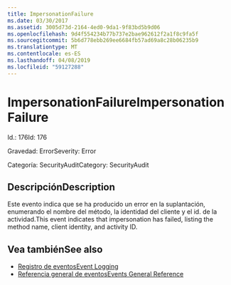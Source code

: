 ```yaml
---
title: ImpersonationFailure
ms.date: 03/30/2017
ms.assetid: 3005d73d-2164-4ed0-9da1-9f83bd5b9d06
ms.openlocfilehash: 9d4f554234b77b737e2bae962612f2a1f8c9fa5f
ms.sourcegitcommit: 5b6d778ebb269ee6684fb57ad69a8c28b06235b9
ms.translationtype: MT
ms.contentlocale: es-ES
ms.lasthandoff: 04/08/2019
ms.locfileid: "59127288"
---
```

# <a name="impersonationfailure"></a><span data-ttu-id="918cb-102">ImpersonationFailure</span><span class="sxs-lookup"><span data-stu-id="918cb-102">ImpersonationFailure</span></span>
<span data-ttu-id="918cb-103">Id.: 176</span><span class="sxs-lookup"><span data-stu-id="918cb-103">Id: 176</span></span>  
  
 <span data-ttu-id="918cb-104">Gravedad: Error</span><span class="sxs-lookup"><span data-stu-id="918cb-104">Severity: Error</span></span>  
  
 <span data-ttu-id="918cb-105">Categoría: SecurityAudit</span><span class="sxs-lookup"><span data-stu-id="918cb-105">Category: SecurityAudit</span></span>  
  
## <a name="description"></a><span data-ttu-id="918cb-106">Descripción</span><span class="sxs-lookup"><span data-stu-id="918cb-106">Description</span></span>  
 <span data-ttu-id="918cb-107">Este evento indica que se ha producido un error en la suplantación, enumerando el nombre del método, la identidad del cliente y el id. de la actividad.</span><span class="sxs-lookup"><span data-stu-id="918cb-107">This event indicates that impersonation has failed, listing the method name, client identity, and activity ID.</span></span>  
  
## <a name="see-also"></a><span data-ttu-id="918cb-108">Vea también</span><span class="sxs-lookup"><span data-stu-id="918cb-108">See also</span></span>

- [<span data-ttu-id="918cb-109">Registro de eventos</span><span class="sxs-lookup"><span data-stu-id="918cb-109">Event Logging</span></span>](../../../../../docs/framework/wcf/diagnostics/event-logging/index.md)
- [<span data-ttu-id="918cb-110">Referencia general de eventos</span><span class="sxs-lookup"><span data-stu-id="918cb-110">Events General Reference</span></span>](../../../../../docs/framework/wcf/diagnostics/event-logging/events-general-reference.md)
